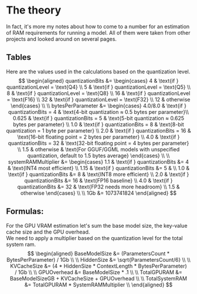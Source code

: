 # The theory
In fact, it's more my notes about how to come to a number for an estimation of RAM requirements for running a model. All of them were taken from other projects and looked around on several pages.

## Tables
Here are the values used in the calculations based on the quantization level.   
$$
\begin{aligned}
quantizationBits &=  \begin{cases} 
  4 & \text{if } quantizationLevel = \text{Q4} \\
  5 & \text{if } quantizationLevel = \text{Q5} \\
  8 & \text{if } quantizationLevel = \text{Q8} \\
  16 & \text{if } quantizationLevel = \text{F16} \\
  32 & \text{if } quantizationLevel = \text{F32} \\
  12 & otherwise
\end{cases} \\
\\
bytesPerParameter &= \begin{cases} 
4.0/8.0 & \text{if } quantizationBits = 4 & \text{4-bit quantization ≈ 0.5 bytes per parameter}\\
0.625 & \text{if } quantizationBits = 5 & \text{5-bit quantization ≈ 0.625 bytes per parameter} \\
1.0 & \text{if } quantizationBits = 8 & \text{8-bit quantization = 1 byte per parameter} \\
2.0 & \text{if } quantizationBits = 16 & \text{16-bit floating point = 2 bytes per parameter} \\
4.0 & \text{if } quantizationBits = 32 & \text{32-bit floating point = 4 bytes per parameter}  \\
1.5 & otherwise & \text{For GGUF/GGML models with unspecified quantization, default to 1.5 bytes average} 
\end{cases} \\
\\
systemRAMMultiplier &= \begin{cases}
1.1 & \text{if } quantizationBits &= 4 & \text{INT4 most efficient} \\
1.15 & \text{if } quantizationBits &= 5 & \\
1.0 & \text{if } quantizationBits &= 8  & \text{INT8 more efficient} \\
2.0 & \text{if } quantizationBits &= 16 & \text{FP16 baseline} \\
4.0 & \text{if } quantizationBits &= 32 & \text{FP32 needs more headroom} \\
1.5 & otherwise
\end{cases} \\
\\
1Gb &= 1073741824
\end{aligned}
$$  

## Formulas:
For the GPU VRAM estimation let's sum the base model size, the key-value cache size and the GPU overhead.  
We need to apply a multiplier based on the quantization level for the total system ram.   
$$
\begin{aligned}
BaseModelSize &= (ParametersCount * BytesPerParameter) / 1Gb \\ \\
HiddenSize &= \sqrt{ParametersCount/6} \\ \\
KVCacheSize &= (4 * HiddenSize * ContextLength * BytesPerParameter) / 1Gb \\ \\
GPUOverhead &= BaseModelSize * .1 \\ \\
TotalGPURAM &= BaseModelSizeGB + KVCacheSize + GPUOverhead \\ \\
TotalSystemRAM &= TotalGPURAM * SystemRAMMultiplier \\ 
\end{aligned}
$$   
